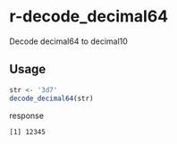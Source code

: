 # r-decode_decimal64
Decode decimal64 to decimal10

## Usage

```r
str <- '3d7'
decode_decimal64(str)
```

response

```
[1] 12345
```
